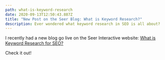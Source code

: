 ```yaml
---
path: what-is-keyword-research
date: 2020-09-13T12:50:43.887Z
title: "New Post on the Seer Blog: What is Keyword Research?"
description: Ever wondered what keyword research in SEO is all about?
---
```

I recently had a new blog go live on the Seer Interactive website: [What is Keyword Research for SEO?](https://www.seerinteractive.com/blog/what-is-keyword-research-for-seo/)

Check it out!